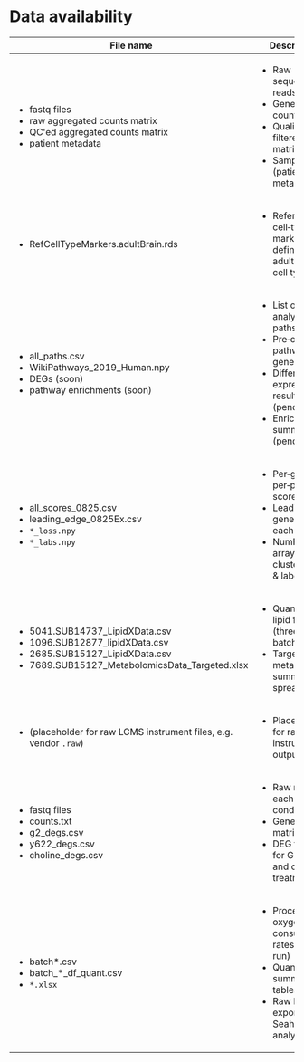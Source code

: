 # Data availability
| File name                                                                                                                                                     | Description                                                                                                                                                              | Details                                                                                                                                                                                                                                                  |
| ------------------------------------------------------------------------------------------------------------------------------------------------------------- | ------------------------------------------------------------------------------------------------------------------------------------------------------------------------ | -------------------------------------------------------------------------------------------------------------------------------------------------------------------------------------------------------------------------------------------------------- |
| <ul><li>fastq files</li><li>raw aggregated counts matrix</li><li>QC'ed aggregated counts matrix</li><li>patient metadata</li></ul>                             | <ul><li>Raw sequencing reads</li><li>Gene × cell count matrix</li><li>Quality-filtered count matrix</li><li>Sample (patient) metadata</li></ul>                         | <ul><li>Source: NA</li><li>Used in: [analyses/snRNAseq_processing](https://github.com/djunamay/ABCA7lof2/tree/main/analyses/snRNAseq_processing)</li><li>Available: Raw</li></ul>                                                                      |
| <ul><li>RefCellTypeMarkers.adultBrain.rds</li></ul>                                                                                                           | <ul><li>Reference cell‐type marker definitions for adult brain cell types</li></ul>                                                                                      | <ul><li>Source: PsychENCODE</li><li>Used in: [get_marker_genes.ipynb](https://github.com/djunamay/ABCA7lof2/tree/main/analyses/snRNAseq_processing/get_marker_genes.ipynb)</li><li>Available: Accessory</li></ul>                                       |
| <ul><li>all_paths.csv</li><li>WikiPathways_2019_Human.npy</li><li>DEGs (soon)</li><li>pathway enrichments (soon)</li></ul>                                     | <ul><li>List of all analysis file paths</li><li>Pre‐compiled pathway gene sets</li><li>Differential expression results (pending)</li><li>Enrichment summaries (pending)</li></ul> | <ul><li>Source: WikiPathways_2019_Human</li><li>Used in: [compute_stats.ipynb](https://github.com/djunamay/ABCA7lof2/tree/main/analyses/snRNAseq_stats/compute_stats.ipynb)</li><li>Available: Processed</li></ul>                                   |
| <ul><li>all_scores_0825.csv</li><li>leading_edge_0825Ex.csv</li><li>`*_loss.npy`</li><li>`*_labs.npy`</li></ul>                                               | <ul><li>Per‐gene, per‐pathway score matrix</li><li>Leading‐edge gene lists for each pathway</li><li>NumPy arrays of cluster losses & labels</li></ul>                         | <ul><li>Source: [compute_stats.ipynb](https://github.com/djunamay/ABCA7lof2/blob/main/analyses/snRNAseq_stats/compute_stats.ipynb)</li><li>Used in: [projections.ipynb](https://github.com/djunamay/ABCA7lof2/tree/main/analyses/snRNAseq_score_partitioning/projections.ipynb)</li><li>Available: Processed</li></ul> |
| <ul><li>5041.SUB14737_LipidXData.csv</li><li>1096.SUB12877_lipidXData.csv</li><li>2685.SUB15127_LipidXData.csv</li><li>7689.SUB15127_MetabolomicsData_Targeted.xlsx</li></ul> | <ul><li>Quantified lipid features (three batches)</li><li>Targeted metabolomics summary spreadsheet</li></ul>                                                              | <ul><li>Source: Harvard LCMS Core</li><li>Used in: [SUB14737_lipidomics_choline.ipynb](https://github.com/djunamay/ABCA7lof2/tree/main/analyses/iN_LCMS/lipidomics/SUB14737_lipidomics_choline.ipynb)</li><li>Available: Processed</li></ul>                   |
| <ul><li>(placeholder for raw LCMS instrument files, e.g. vendor `.raw`)</li></ul>                                                                            | <ul><li>Placeholder for raw LCMS instrument output files</li></ul>                                                                                                       | <ul><li>Source: NA</li><li>Used in: NA</li><li>Available: Raw</li></ul>                                                                                                                                     |
| <ul><li>fastq files</li><li>counts.txt</li><li>g2_degs.csv</li><li>y622_degs.csv</li><li>choline_degs.csv</li></ul>                                         | <ul><li>Raw reads for each condition</li><li>Gene count matrix</li><li>DEG tables for G2, Y622, and choline treatments</li></ul>                                           | <ul><li>Source: [bulkRNAseq](https://github.com/djunamay/ABCA7lof2/tree/main/analyses/bulkRNAseq)</li><li>Used in: [bulkRNAseq](https://github.com/djunamay/ABCA7lof2/tree/main/analyses/bulkRNAseq)</li><li>Available: Processed</li></ul>             |
| <ul><li>batch*.csv</li><li>batch_*_df_quant.csv</li><li>`*.xlsx`</li></ul>                                                                                     | <ul><li>Processed oxygen consumption rates (per run)</li><li>Quantified summary tables</li><li>Raw Excel exports from Seahorse analyzer</li></ul>                             | <ul><li>Source: [seahorse_updpated.ipynb](https://github.com/djunamay/ABCA7lof2/blob/main/analyses/iN_O2_consumption/seahorse_updpated.ipynb)</li><li>Used in: [seahorse_updpated.ipynb](https://github.com/djunamay/ABCA7lof2/blob/main/analyses/iN_O2_consumption/seahorse_updpated.ipynb)</li><li>Available: Processed</li></ul> |

